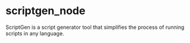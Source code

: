 # scriptgen_node
ScriptGen is a script generator tool that simplifies the process of running scripts in any language.
